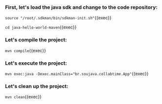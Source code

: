 ### First, let's load the java sdk and change to the code repository:

`source "/root/.sdkman/bin/sdkman-init.sh"`{{exec}}

`cd java-hello-world-maven`{{exec}}

### Let's compile the project:

`mvn compile`{{exec}}

### Let's execute the project:

`mvn exec:java -Dexec.mainClass="br.soujava.collabtime.App"`{{exec}}

### Let's clean up the project:

`mvn clean`{{exec}}
